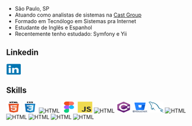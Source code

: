 - São Paulo, SP
- Atuando como analistas de sistemas na <a href="https://www.castgroup.com.br/">Cast Group</a>
- Formado em Tecnólogo em Sistemas pra Internet
- Estudante de Inglês e Espanhol
- Recentemente tenho estudado: Symfony e Yii

## Linkedin 

<a href="https://www.linkedin.com/in/guilherme-rafael-andrade-lima-426a16188/" target="blank">
<img align="center" alt="guilherme-linkedin" height="30" width="40" src="https://raw.githubusercontent.com/devicons/devicon/master/icons/linkedin/linkedin-original.svg">
</a>

## Skills 

<img src="https://raw.githubusercontent.com/devicons/devicon/master/icons/html5/html5-original-wordmark.svg" alt="HTML" height="30" width="40" style="max-width:100%"></img>
<img src="https://raw.githubusercontent.com/devicons/devicon/master/icons/css3/css3-original-wordmark.svg" alt="HTML" height="30" width="40" style="max-width:100%"></img>
<img src="https://cdn.jsdelivr.net/gh/devicons/devicon/icons/bootstrap/bootstrap-original.svg" alt="HTML" height="30" width="40" style="max-width:100%"></img>
<img src="https://raw.githubusercontent.com/devicons/devicon/master/icons/figma/figma-original.svg" alt="HTML" height="30" width="40" style="max-width:100%"></img>
<img src="https://raw.githubusercontent.com/devicons/devicon/master/icons/javascript/javascript-original.svg" alt="HTML" height="30" width="40" style="max-width:100%"></img>
<img src="https://cdn.jsdelivr.net/gh/devicons/devicon/icons/php/php-original.svg" alt="HTML" height="30" width="40" style="max-width:100%"></img>
<img src="https://raw.githubusercontent.com/devicons/devicon/master/icons/csharp/csharp-original.svg" alt="HTML" height="30" width="40" style="max-width:100%"></img>
<img src="https://raw.githubusercontent.com/devicons/devicon/master/icons/bitbucket/bitbucket-original-wordmark.svg" alt="HTML" height="30" width="40" style="max-width:100%"></img>
<img src="https://raw.githubusercontent.com/devicons/devicon/master/icons/mysql/mysql-original.svg" alt="HTML" height="30" width="40" style="max-width:100%"></img>
<img src="https://cdn.jsdelivr.net/gh/devicons/devicon/icons/linux/linux-original.svg" alt="HTML" height="30" width="40" style="max-width:100%"></img>
<img src="https://cdn.jsdelivr.net/gh/devicons/devicon/icons/git/git-plain-wordmark.svg" alt="HTML" height="30" width="40" style="max-width:100%"></img>
<img src="https://cdn.jsdelivr.net/gh/devicons/devicon/icons/angularjs/angularjs-plain.svg" alt="HTML" height="30" width="40" style="max-width:100%"></img>
<img src="https://cdn.jsdelivr.net/gh/devicons/devicon/icons/laravel/laravel-plain.svg" alt="HTML" height="30" width="40" style="max-width:100%"></img>
<img src="https://cdn.jsdelivr.net/gh/devicons/devicon/icons/visualstudio/visualstudio-plain.svg" alt="HTML" height="30" width="40" style="max-width:100%"></img>










 




